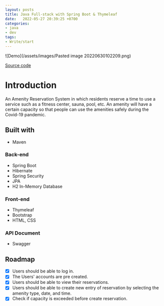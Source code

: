 ```yaml
---
layout: posts
title: Java Full-stack with Spring Boot & Thymeleaf 
date:   2022-05-27 20:39:25 +0700
categories: 
- java
- dev
tags:
- Write/start 
---
```

![Demo](/assets/images/Pasted image 20220630102209.png)

[Source code](https://github.com/harrisdevv/reservation-system/)

# Introduction

An Amenity Reservation System in which residents reserve a time to use a service such as a fitness center, sauna, pool, etc. An amenity will have a certain capacity so that people can use the amenities safely during the Covid-19 pandemic.

## Built with
* Maven

### Back-end
* Spring Boot
* Hibernate
* Spring Security
* JPA
* H2 In-Memory Database

### Front-end
* Thymeleaf
* Bootstrap
* HTML, CSS

### API Document
* Swagger

## Roadmap

- [x] Users should be able to log in.
- [x] The Users' accounts are pre created.
- [x] Users should be able to view their reservations.
- [x] Users should be able to create new entry of reservation by selecting the amenity type, date, and time.
- [x] Check if capacity is exceeded before create reservation.
